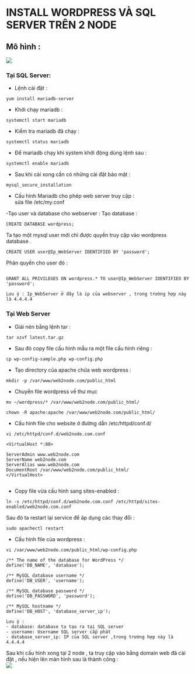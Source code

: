 # INSTALL WORDPRESS VÀ SQL SERVER TRÊN 2 NODE 
## Mô hình :  
<img src="https://i.imgur.com/WjLXPDZ.png">   

### Tại SQL Server:  

 - Lệnh cài đặt :  

```
yum install mariadb-server
```
- Khởi chạy mariadb :  
```
systemctl start mariadb
```
- Kiểm tra mariadb đã chạy :  
```
systemctl status mariadb
```
- Để mariadb chạy khi system khởi động dùng lệnh sau :  
```
systemctl enable mariadb
```
- Sau khi cài xong cần có những cài đặt bảo mật :
```
mysql_secure_installation
```

- Cấu hình Mariadb cho phép web server truy cập :  
sửa file /etc/my.conf  


-Tạo user và database cho webserver :
Tạo database :  
```
CREATE DATABASE wordpress;
```

Ta tạo một mysql user mới chỉ được quyền truy cập vào wordpress database .   
```
CREATE USER user@Ip_WebServer IDENTIFIED BY 'password';
```
Phân quyền cho user đó :  
```

GRANT ALL PRIVILEGES ON wordpress.* TO user@Ip_WebServer IDENTIFIED BY 'password';
```
```
Lưu ý : Ip_WebServer ở đây là ip của webserver , trong trường hợp này là 4.4.4.4
```

### Tại Web Server   

 - Giải nén bằng lệnh tar :  
```
tar xzvf latest.tar.gz
```  
- Sau đó copy file cấu hình mẫu ra một file cấu hình riêng :   
```
cp wp-config-sample.php wp-config.php
```

- Tạo directory của apache chứa web wordpress : 
```
mkdir -p /var/www/web2node.com/public_html
  ```  

  - Chuyển file wordpress về thư mục 
 ```    
mv ~/wordpress/* /var/www/web2node.com/public_html/
  
chown -R apache:apache /var/www/web2node.com/public_html/  
```  
- Cấu hình file  cho website ở đường dẫn /etc/httpd/conf.d/ 
```
vi /etc/httpd/conf.d/web2node.com.conf
```  
```
<VirtualHost *:80>

ServerAdmin www.web2node.com
ServerName web2node.com
ServerAlias www.web2node.com
DocumentRoot /var/www/web2node.com/public_html/
</VirtualHost>


```
- Copy file vừa cấu hình sang sites-enabled :
```
ln -s /etc/httpd/conf.d/web2node.com.conf /etc/httpd/sites-enabled/web2node.com.conf
```
Sau đó ta restart lại service để áp dụng các thay đổi :  
```
sudo apachectl restart  
```
- Cấu hình file của wordpress :   

```
vi /var/www/web2node.com/public_html/wp-config.php  
```   

```
/** The name of the database for WordPress */
define('DB_NAME', 'database');

/** MySQL database username */
define('DB_USER', 'username');

/** MySQL database password */
define('DB_PASSWORD', 'password');

/** MySQL hostname */
define('DB_HOST', 'database_server_ip'); 
```
```
Lưu ý :
- database: database ta tạo ra tại SQL server
- username: Username SQL server cấp phát 
- database_server_ip: IP của SQL server ,trong trường hợp này là 4.4.4.4
```  

Sau khi cấu hình xong tại 2 node , ta truy cập vào bằng domain web đã cài đặt , nếu hiện lên màn hình sau là thành công :  
<img src="https://i.imgur.com/KXvvPV5.png">